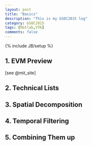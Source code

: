 ```yaml
---
layout: post
title: "Basics"
description: "This is my GSOC2015 log"
category: GSOC2015
tags: [Matlab,VTK]
comments: false
---
```

{% include JB/setup %}

## 1. EVM Preview
[see @mit_site]


## 2. Technical Lists

## 3. Spatial Decomposition 

## 4. Temporal Filtering

## 5. Combining Them up



